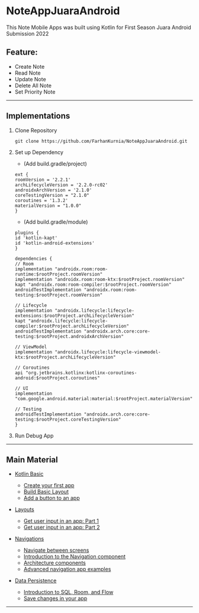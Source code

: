 # NoteAppJuaraAndroid

This Note Mobile Apps was built using Kotlin for First Season Juara Android Submission 2022 </br>

## Feature:
- Create Note
- Read Note
- Update Note
- Delete All Note
- Set Priority Note 


------------------------------------------------------------------------
## Implementations
1. Clone Repository </br>
    ```
    git clone https://github.com/FarhanKurnia/NoteAppJuaraAndroid.git
    ```

2. Set up Dependency </br>
   - (Add build.gradle/project)
    ```
    ext {
    roomVersion = '2.2.1'
    archLifecycleVersion = '2.2.0-rc02'
    androidxArchVersion = '2.1.0'
    coreTestingVersion = "2.1.0"
    coroutines = '1.3.2'
    materialVersion = "1.0.0"
    }
    ```
    
    - (Add build.gradle/module)
    ```
    plugins {
    id 'kotlin-kapt'
    id 'kotlin-android-extensions'
    }
    
   dependencies {
    // Room
    implementation "androidx.room:room-runtime:$rootProject.roomVersion"
    implementation "androidx.room:room-ktx:$rootProject.roomVersion"
    kapt "androidx.room:room-compiler:$rootProject.roomVersion"
    androidTestImplementation "androidx.room:room-testing:$rootProject.roomVersion"

    // Lifecycle
    implementation "androidx.lifecycle:lifecycle-extensions:$rootProject.archLifecycleVersion"
    kapt "androidx.lifecycle:lifecycle-compiler:$rootProject.archLifecycleVersion"
    androidTestImplementation "androidx.arch.core:core-testing:$rootProject.androidxArchVersion"

    // ViewModel
    implementation "androidx.lifecycle:lifecycle-viewmodel-ktx:$rootProject.archLifecycleVersion"

    // Coroutines
    api "org.jetbrains.kotlinx:kotlinx-coroutines-android:$rootProject.coroutines"

    // UI
    implementation "com.google.android.material:material:$rootProject.materialVersion"

    // Testing
    androidTestImplementation "androidx.arch.core:core-testing:$rootProject.coreTestingVersion"
    }
    ```

3. Run Debug App </br>


------------------------------------------------------------------------
## Main Material
- [Kotlin Basic](https://developer.android.com/courses/android-basics-kotlin/unit-1?authuser=2)
  - [Create your first app](https://developer.android.com/courses/pathways/android-basics-kotlin-two)
  - [Build Basic Layout](https://developer.android.com/courses/pathways/android-basics-kotlin-three)
  - [Add a button to an app](https://developer.android.com/courses/pathways/android-basics-kotlin-four)
  
- [Layouts](https://developer.android.com/courses/android-basics-kotlin/unit-2?authuser=2)
  - [Get user input in an app: Part 1](https://developer.android.com/courses/pathways/android-basics-kotlin-unit-2-pathway-1?authuser=2)
  - [Get user input in an app: Part 2](https://developer.android.com/courses/pathways/android-basics-kotlin-unit-2-pathway-2?authuser=2)
 
- [Navigations](https://developer.android.com/courses/android-basics-kotlin/unit-3?authuser=2)
  - [Navigate between screens](https://developer.android.com/courses/pathways/android-basics-kotlin-unit-3-pathway-1?authuser=2)
  - [Introduction to the Navigation component](https://developer.android.com/courses/pathways/android-basics-kotlin-unit-3-pathway-2?authuser=2)
  - [Architecture components](https://developer.android.com/courses/pathways/android-basics-kotlin-unit-3-pathway-3?authuser=2)
  - [Advanced navigation app examples](https://developer.android.com/courses/pathways/android-basics-kotlin-unit-3-pathway-4?authuser=2)

- [Data Persistence](https://developer.android.com/courses/android-basics-kotlin/unit-5?authuser=2)
  - [Introduction to SQL, Room, and Flow](https://developer.android.com/courses/pathways/android-basics-kotlin-unit-5-pathway-1?authuser=2)
  - [Save changes in your app](https://developer.android.com/courses/pathways/android-basics-kotlin-unit-5-pathway-2?authuser=2)

------------------------------------------------------------------------
